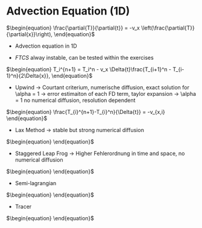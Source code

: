 # Advection Equation (1D)

$\begin{equation}
\frac{\partial{T}}{\partial{t}} = -v_x \left(\frac{\partial{T}}{\partial{x}}\right),
\end{equation}$

- Advection equation in 1D 

- *FTCS* alway instable, can be tested within the exercises

$\begin{equation}
T_i^{n+1} = T_i^n - v_x \Delta{t}\frac{T_{i+1}^n - T_{i-1}^n}{2\Delta{x}},
\end{equation}$

- Upwind -> Courtant criterium, numerische diffusion, exact solution for \alpha = 1
    -> error estimaiton of each FD term, taylor expansion 
    -> \alpha = 1 no numerical diffusion, resolution dependent

$\begin{equation}
\frac{T_{i}^{n+1}-T_{i}^n}{\Delta{t}} = -v_{x,i}
\end{equation}$

- Lax Method -> stable but strong numerical diffusion

$\begin{equation}
\end{equation}$

- Staggered Leap Frog -> Higher Fehlerordnung in time and space, no numerical diffusion 

$\begin{equation}
\end{equation}$

- Semi-lagrangian

$\begin{equation}
\end{equation}$

- Tracer

$\begin{equation}
\end{equation}$

